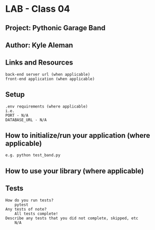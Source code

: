 # LAB - Class 04
## Project: Pythonic Garage Band
## Author: Kyle Aleman
## Links and Resources
    back-end server url (when applicable)
    front-end application (when applicable)
## Setup
    .env requirements (where applicable)
    i.e.
    PORT - N/A
    DATABASE_URL - N/A
## How to initialize/run your application (where applicable)
    e.g. python test_band.py
## How to use your library (where applicable)
## Tests
    How do you run tests?
        pytest
    Any tests of note?
        All tests complete!
    Describe any tests that you did not complete, skipped, etc
        N/A